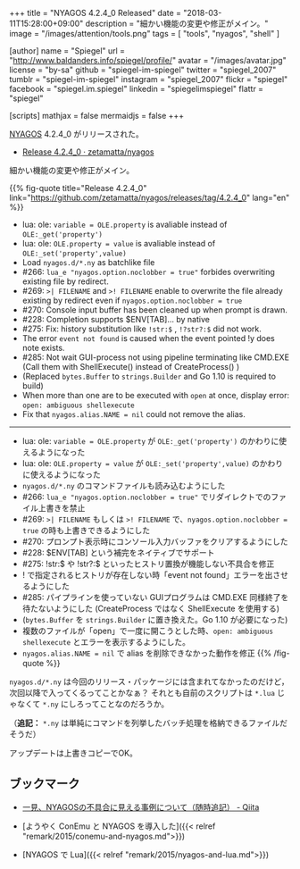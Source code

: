 +++
title = "NYAGOS 4.2.4_0 Released"
date = "2018-03-11T15:28:00+09:00"
description = "細かい機能の変更や修正がメイン。"
image = "/images/attention/tools.png"
tags  = [ "tools", "nyagos", "shell" ]

[author]
  name      = "Spiegel"
  url       = "http://www.baldanders.info/spiegel/profile/"
  avatar    = "/images/avatar.jpg"
  license   = "by-sa"
  github    = "spiegel-im-spiegel"
  twitter   = "spiegel_2007"
  tumblr    = "spiegel-im-spiegel"
  instagram = "spiegel_2007"
  flickr    = "spiegel"
  facebook  = "spiegel.im.spiegel"
  linkedin  = "spiegelimspiegel"
  flattr    = "spiegel"

[scripts]
  mathjax = false
  mermaidjs = false
+++

[NYAGOS] 4.2.4_0 がリリースされた。

- [Release 4.2.4_0 · zetamatta/nyagos](https://github.com/zetamatta/nyagos/releases/tag/4.2.4_0)

細かい機能の変更や修正がメイン。

{{% fig-quote title="Release 4.2.4_0" link="https://github.com/zetamatta/nyagos/releases/tag/4.2.4_0" lang="en" %}}
- lua: ole: `variable = OLE.property` is avaliable instead of `OLE:_get('property')`
- lua: ole: `OLE.property = value` is avaliable instead of `OLE:_set('property',value)`
- Load `nyagos.d/*.ny` as batchlike file
- #266: `lua_e "nyagos.option.noclobber = true"` forbides overwriting existing file by redirect.
- #269: `>| FILENAME` and `>! FILENAME` enable to overwrite the file already existing by redirect even if `nyagos.option.noclobber = true`
- #270: Console input buffer has been cleaned up when prompt is drawn.
- #228: Completion supports $ENV[TAB]... by native
- #275: Fix: history substitution like `!str:$` , `!?str?:$` did not work.
- The error `event not found` is caused when the event pointed !y does note exists.
- #285: Not wait GUI-process not using pipeline terminating like CMD.EXE (Call them with ShellExecute() instead of CreateProcess() )
- (Replaced `bytes.Buffer` to `strings.Builder` and Go 1.10 is required to build)
- When more than one are to be executed with `open` at once, display error: `open: ambiguous shellexecute`
- Fix that `nyagos.alias.NAME = nil` could not remove the alias.

----

- lua: ole: `variable = OLE.property` が `OLE:_get('property')` のかわりに使えるようになった
- lua: ole: `OLE.property = value` が `OLE:_set('property',value)` のかわりに使えるようになった
- `nyagos.d/*.ny` のコマンドファイルも読み込むようにした
- #266: `lua_e "nyagos.option.noclobber = true"` でリダイレクトでのファイル上書きを禁止
- #269: `>| FILENAME` もしくは `>! FILENAME` で、`nyagos.option.noclobber = true` の時も上書きできるようにした
- #270: プロンプト表示時にコンソール入力バッファをクリアするようにした
- #228: $ENV[TAB] という補完をネイティブでサポート
- #275: !str:$ や !str?:$ といったヒストリ置換が機能しない不具合を修正
- ! で指定されるヒストリが存在しない時「event not found」エラーを出させるようにした
- #285: パイプラインを使っていない GUIプログラムは CMD.EXE 同様終了を待たないようにした (CreateProcess ではなく ShellExecute を使用する)
- (`bytes.Buffer` を `strings.Builder` に置き換えた。Go 1.10 が必要になった)
- 複数のファイルが「open」で一度に開こうとした時、`open: ambiguous shellexecute` とエラーを表示するようにした。
- `nyagos.alias.NAME = nil` で alias を削除できなかった動作を修正
{{% /fig-quote %}}

`nyagos.d/*.ny` は今回のリリース・パッケージには含まれてなかったのだけど，次回以降で入ってくるってことかなぁ？ それとも自前のスクリプトは `*.lua` じゃなくて `*.ny` にしろってことなのだろうか。

（**追記：** `*.ny` は単純にコマンドを列挙したバッチ処理を格納できるファイルだそうだ）

アップデートは上書きコピーでOK。

## ブックマーク

- [一見、NYAGOSの不具合に見える事例について（随時追記） - Qiita](https://qiita.com/zetamatta/items/441ff50da7c8f3338260)

- [ようやく ConEmu と NYAGOS を導入した]({{< relref "remark/2015/conemu-and-nyagos.md">}})
- [NYAGOS で Lua]({{< relref "remark/2015/nyagos-and-lua.md">}})

[NYAGOS]: https://github.com/zetamatta/nyagos/ "zetamatta/nyagos: NYAGOS - The hybrid UNIXLike Commandline Shell for Windows"
